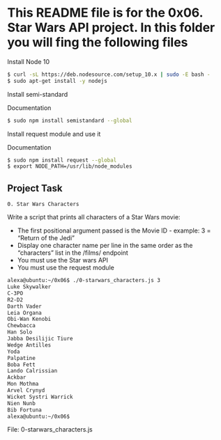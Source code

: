 # This README file is for the 0x06. Star Wars API project. In this folder you will fing the following files

Install Node 10

```bash
$ curl -sL https://deb.nodesource.com/setup_10.x | sudo -E bash -
$ sudo apt-get install -y nodejs
```

Install semi-standard

Documentation

```bash
$ sudo npm install semistandard --global
```

Install request module and use it

Documentation

```bash
$ sudo npm install request --global
$ export NODE_PATH=/usr/lib/node_modules
```

## Project Task

`0. Star Wars Characters`

Write a script that prints all characters of a Star Wars movie:

* The first positional argument passed is the Movie ID - example: 3 = “Return of the Jedi”
* Display one character name per line in the same order as the “characters” list in the /films/ endpoint
* You must use the Star wars API
* You must use the request module

```bash
alexa@ubuntu:~/0x06$ ./0-starwars_characters.js 3
Luke Skywalker
C-3PO
R2-D2
Darth Vader
Leia Organa
Obi-Wan Kenobi
Chewbacca
Han Solo
Jabba Desilijic Tiure
Wedge Antilles
Yoda
Palpatine
Boba Fett
Lando Calrissian
Ackbar
Mon Mothma
Arvel Crynyd
Wicket Systri Warrick
Nien Nunb
Bib Fortuna
alexa@ubuntu:~/0x06$
```

File: 0-starwars_characters.js
